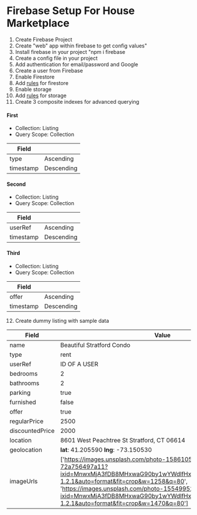 # Firebase Setup For House Marketplace

1. Create Firebase Project
2. Create "web" app within firebase to get config values"
3. Install firebase in your project "npm i firebase
4. Create a config file in your project
5. Add authentication for email/password and Google
6. Create a user from Firebase
7. Enable Firestore
8. Add [rules](https://gist.github.com/bradtraversy/6d7de7e877d169a6aa4e61140d25767f) for firestore
9. Enable storage
10. Add [rules](https://gist.github.com/bradtraversy/6d7de7e877d169a6aa4e61140d25767f) for storage
11. Create 3 composite indexes for advanced querying

#### First

- Collection: Listing
- Query Scope: Collection

| Field     |            |
| --------- | ---------- |
| type      | Ascending  |
| timestamp | Descending |

#### Second

- Collection: Listing
- Query Scope: Collection

| Field     |            |
| --------- | ---------- |
| userRef   | Ascending  |
| timestamp | Descending |

#### Third

- Collection: Listing
- Query Scope: Collection

| Field     |            |
| --------- | ---------- |
| offer     | Ascending  |
| timestamp | Descending |

12. Create dummy listing with sample data

| Field           | Value                                                                                                                                                                                                                                                                                                                             |
| --------------- | --------------------------------------------------------------------------------------------------------------------------------------------------------------------------------------------------------------------------------------------------------------------------------------------------------------------------------- |
| name            | Beautiful Stratford Condo                                                                                                                                                                                                                                                                                                         |
| type            | rent                                                                                                                                                                                                                                                                                                                              |
| userRef         | ID OF A USER                                                                                                                                                                                                                                                                                                                      |
| bedrooms        | 2                                                                                                                                                                                                                                                                                                                                 |
| bathrooms       | 2                                                                                                                                                                                                                                                                                                                                 |
| parking         | true                                                                                                                                                                                                                                                                                                                              |
| furnished       | false                                                                                                                                                                                                                                                                                                                             |
| offer           | true                                                                                                                                                                                                                                                                                                                              |
| regularPrice    | 2500                                                                                                                                                                                                                                                                                                                              |
| discountedPrice | 2000                                                                                                                                                                                                                                                                                                                              |
| location        | 8601 West Peachtree St Stratford, CT 06614                                                                                                                                                                                                                                                                                        |
| geolocation     | **lat**: 41.205590 **lng**: -73.150530                                                                                                                                                                                                                                                                                            |
| imageUrls       | ['https://images.unsplash.com/photo-1586105251261-72a756497a11?ixid=MnwxMjA3fDB8MHxwaG90by1wYWdlfHx8fGVufDB8fHx8&ixlib=rb-1.2.1&auto=format&fit=crop&w=1258&q=80', 'https://images.unsplash.com/photo-1554995207-c18c203602cb?ixid=MnwxMjA3fDB8MHxwaG90by1wYWdlfHx8fGVufDB8fHx8&ixlib=rb-1.2.1&auto=format&fit=crop&w=1470&q=80'] |
